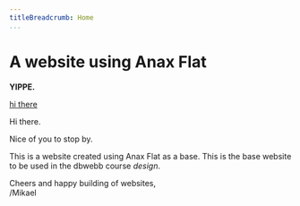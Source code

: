 ```yaml
---
titleBreadcrumb: Home
...
```

A website using Anax Flat
===============================

**YIPPE.**

[hi there](https://dbwebb.se)


Hi there.

Nice of you to stop by.

This is a website created using Anax Flat as a base. This is the base website to be used in the dbwebb course *design*.

Cheers and happy building of websites,  
/Mikael
